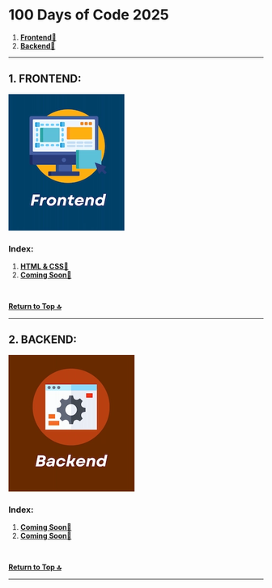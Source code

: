 # 100 Days of Code 2025

1. **[Frontend🔻](#1-frontend)**
2. **[Backend🔻](#2-backend)**  

---

## 1. FRONTEND:  

![Frontend](extra-files/Frontend.webp)  

### Index:  

1. **[HTML & CSS🔻](./HTML-CSS.md)**
2. **[Coming Soon🔻]()**

<br />

**[Return to Top 🔝](#100-days-of-code-2025)**

---

## 2. BACKEND:  

![Backend](extra-files/Backend.webp)  

### Index:  

1. **[Coming Soon🔻]()**
2. **[Coming Soon🔻]()**

<br />

**[Return to Top 🔝](#100-days-of-code-2025)**

---
